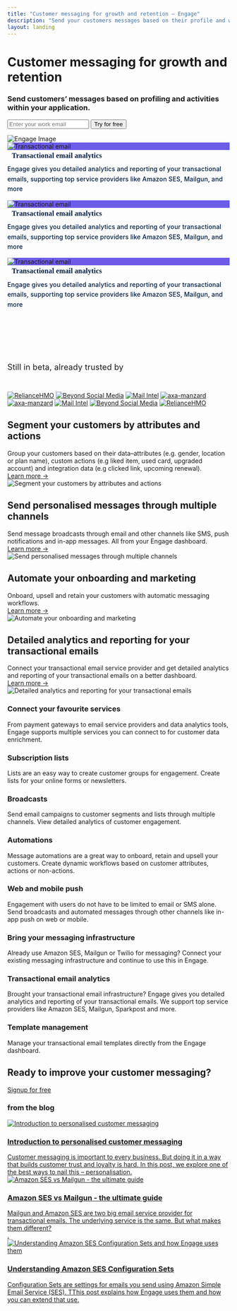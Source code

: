```yaml
---
title: "Customer messaging for growth and retention – Engage"
description: "Send your customers messages based on their profile and what they do within your application. Create message automations and easily move your customers from acquisition to referral."
layout: landing
---
```


  <div class="pt6 pt6-l pt-6-m  tc __messaging center" >
    <div class="">
      <h1 class="customer ">Customer messaging for growth and retention <span></span></h1>
      <h3 class="send faint center ">Send customers’ messages based on
profiling and activities within your application.</h3>
      <div class="address" >
        <form method="GET" action="https://app.engage.so/auth/signup" >
          <input type="email" name="email" placeholder="Enter your work email" class="one-liner-el" >
          <button class="one-liner-el" type="submit" >Try for free</button>
        </form>
      </div>
    </div>
    <!-- <div class="pv5">
      <img src="/images/hero-img@2-1.png" class="db" >
    </div> -->
  </div>

  <div class="tc pt4 pt4-l pt4-m"> 
    <img src="/images/description.svg" alt="Engage Image"/>
  </div>
  <div class=" ph7-xl ph6-l ph5-m ph4 support">
  <div class="task">
  <div class="service mh2-l mh2-m">
  <div class="flex items-center justify-between">
  <div class="transact tc" style="background: #6C5CE7;">
  <img src="/images/transact.svg" alt="Transactional email">
  </div>
  <p style="font-size:16px; line-height:25.6px; color:#001A41; letter-spacing: 0.01em; font-family:Poppins; font-weight:600;  margin:0 0px 0 10px">Transactional email analytics</p>
  </div>
  <p style="margin-top:7px; font-size:14px; line-height:22.4px; color:#001A41; letter-spacing: 0.01em; font-family:Inter; font-weight:500;" class="faint">Engage gives you detailed analytics and reporting of your transactional emails, supporting top service providers like Amazon SES, Mailgun, and more</p>
  </div>
  <div class="service  mh2-l mh2-m">
  <div class="flex items-center justify-between">
  <div class="transact tc" style="background: #6C5CE7;">
  <img src="/images/transact.svg" alt="Transactional email">
  </div>
  <p style="font-size:16px; line-height:25.6px; color:#001A41; letter-spacing: 0.01em; font-family:Poppins; font-weight:600;  margin:0 0px 0 10px">Transactional email analytics</p>
  </div>
  <p style="margin-top:7px; font-size:14px; line-height:22.4px; color:#001A41; letter-spacing: 0.01em; font-family:Inter; font-weight:500; " class="faint">Engage gives you detailed analytics and reporting of your transactional emails, supporting top service providers like Amazon SES, Mailgun, and more</p>
  </div>
  <div class="service  mh2-l mh2-m">
  <div class="flex items-center justify-between">
  <div class="transact tc" style="background: #6C5CE7;">
  <img src="/images/transact.svg" alt="Transactional email">
  </div>
  <p style="font-size:16px; line-height:25.6px; color:#001A41; letter-spacing: 0.01em; font-family:Poppins; font-weight:600;  margin:0 0px 0 10px">Transactional email analytics</p>
  </div>
  <p style="margin-top:7px; font-size:14px; line-height:22.4px; color:#001A41; letter-spacing: 0.01em; font-family:Inter; font-weight:500; " class="faint">Engage gives you detailed analytics and reporting of your transactional emails, supporting top service providers like Amazon SES, Mailgun, and more</p>
  </div>
  </div>
    <div class=" faint poppins tc" style="margin-top:117px; font-size:18px; letter-spacing:0.01em; line-height:28.8px">Still in beta, already trusted by </div>
    <div class=" __brands" style="margin-top:39.99px">
      <a href="http://reliancehmo.com" target="_blank"  class="tc" style="max-width:160px"><img src="/images/brands/reliancehmo.svg" alt="RelianceHMO"></a>
      <a href="#" target="_blank"  class="tc" style="max-width:160px"><img src="/images/brands/beyond.svg" alt="Beyond Social Media"></a>
      <a href="#" target="_blank"  class="tc" style="max-width:160px"><img src="/images/brands/mail.svg" alt="Mail Intel"></a>
      <a href="#" target="_blank"  class="tc" style="max-width:160px"><img src="/images/brands/axa.svg" alt="axa-manzard"></a>
      <a href="#" target="_blank"  class="tc" style="max-width:160px"><img src="/images/brands/axa.svg" alt="axa-manzard"></a>
      <a href="#" target="_blank"  class="tc" style="max-width:160px"><img src="/images/brands/mail.svg" alt="Mail Intel"></a>
       <a href="#" target="_blank"  class="tc" style="max-width:160px"><img src="/images/brands/beyond.svg" alt="Beyond Social Media"></a>
        <a href="http://reliancehmo.com" target="_blank"  class="tc" style="max-width:160px"><img src="/images/brands/reliancehmo.svg" alt="RelianceHMO"></a>
    </div>
  </div>

  <div class="ph7-xl ph6-l ph5-m ph4 flex flex-wrap mv6 items-center ">
    <div class="w-50-l w-100 pr6-l">
      <h2 class="f2 ma0 lh-title">Segment your customers by <span class="green">attributes</span> and <span class="green">actions</span></h2>
      <div class="lh-copy f4 pv3 normal faint">Group your customers based on their data–attributes (e.g. gender, location or plan name), custom actions (e.g liked item, used card, upgraded account) and integration data (e.g clicked link, upcoming renewal).</div>
      <div class="f4 lh-copy pv3"><a href="/features/multichannel-messaging">Learn more &rarr;</a></div>
    </div>
    <div class="w-50-l w-100">
      <img src="/images/segmentation.png" alt="Segment your customers by attributes and actions" class="br2 db bordered-image">
    </div>
  </div>

  <div class="ph7-xl ph6-l ph5-m ph4 flex flex-wrap mv6 items-center">
    <div class="w-50-l w-100 pr6-l">
      <h2 class="f2 ma0 lh-title">Send <span class="green">personalised</span> messages through multiple channels</h2>
      <div class="lh-copy f4 pv3 normal faint">Send message broadcasts through email and other channels like SMS, push notifications and in-app messages. All from your Engage dashboard.</div>
      <div class="f4 lh-copy pv3"><a href="/features/multichannel-messaging">Learn more &rarr;</a></div>
    </div>
    <div class="w-50-l w-100">
      <img src="/images/broadcast.png" alt="Send personalised messages through multiple channels" class="br2 db bordered-image">
    </div>
  </div>

  <div class="ph7-xl ph6-l ph5-m ph4 flex flex-wrap mv6 items-center">
    <div class="w-50-l w-100 pr6-l">
      <h2 class="f2 ma0 lh-title">Automate your <span class="green">onboarding</span> and marketing</h2>
      <div class="lh-copy f4 pv3 normal faint">Onboard, upsell and retain your customers with automatic messaging workflows.</div>
      <div class="f4 lh-copy pv3"><a href="/features/multichannel-messaging">Learn more &rarr;</a></div>
    </div>
    <div class="w-50-l w-100">
      <img src="/images/automations.png" alt="Automate your onboarding and marketing" class="br2 db bordered-image">
    </div>
  </div>

  <div class="ph7-xl ph6-l ph5-m ph4 flex flex-wrap mv6 items-center">
    <div class="w-50-l w-100 pr6-l">
      <h2 class="f2 ma0 lh-title">Detailed analytics and reporting for your <span class="green">transactional</span> emails</h2>
      <div class="lh-copy f4 pv3 normal faint">Connect your transactional email service provider and get detailed analytics and reporting of your transactional emails on a better dashboard.</div>
      <div class="f4 lh-copy pv3"><a href="/features/transactional-email-analytics">Learn more &rarr;</a></div>
    </div>
    <div class="w-50-l w-100">
      <img src="/images/transactional.png" alt="Detailed analytics and reporting for your transactional emails" class="br2 db bordered-image">
    </div>
  </div>

  <div class="ph7-xl ph6-l ph5-m ph4 mt6">
    <div class="flex flex-wrap">
      <div class="w-third-l w-50-ns w-100 pr4-ns pv4">
        <h3 class="lh-copy mb2">Connect your favourite services</h3>
        <div class="lh-copy faint">From payment gateways to email service providers and data analytics tools, Engage supports multiple services you can connect to for customer data enrichment.</div>
      </div>
      <div class="w-third-l w-50-ns w-100 pr4-ns pv4">
        <h3 class="lh-copy mb2 fw6">Subscription lists</h3>
        <div class="lh-copy faint">Lists are an easy way to create customer groups for engagement. Create lists for your online forms or newsletters.</div>
      </div>
      <div class="w-third-l w-50-ns w-100 pr4-ns pv4">
        <h3 class="lh-copy mb2 fw6">Broadcasts</h3>
        <div class="lh-copy faint">Send email campaigns to customer segments and lists through multiple channels. View detailed analytics of customer engagement.</div>
      </div>
      <div class="w-third-l w-50-ns w-100 pr4-ns pv4">
        <h3 class="lh-copy mb2 fw6">Automations</h3>
        <div class="lh-copy faint">Message automations are a great way to onboard, retain and upsell your customers. Create dynamic workflows based on customer attributes, actions or non-actions.</div>
      </div>
      <div class="w-third-l w-50-ns w-100 pr4-ns pv4">
        <h3 class="lh-copy mb2 fw6">Web and mobile push</h3>
        <div class="lh-copy faint">Engagement with users do not have to be limited to email or SMS alone. Send broadcasts and automated messages through other channels like in-app push on web or mobile.</div>
      </div>
      <div class="w-third-l w-50-ns w-100 pr4-ns pv4">
        <h3 class="lh-copy mb2 fw6">Bring your messaging infrastructure</h3>
        <div class="lh-copy faint">Already use Amazon SES, Mailgun or Twilio for messaging? Connect your existing messaging infrastructure and continue to use this in Engage.</div>
      </div>
      <div class="w-third-l w-50-ns w-100 pr4-ns pv4">
        <h3 class="lh-copy mb2 fw6">Transactional email analytics</h3>
        <div class="lh-copy faint">Brought your transactional email infrastructure? Engage gives you detailed analytics and reporting of your transactional emails. We support top service providers like Amazon SES, Mailgun, Sparkpost and more.</div>
      </div>
      <div class="w-third-l w-50-ns w-100 pr4-ns pv4">
        <h3 class="lh-copy mb2 fw6">Template management</h3>
        <div class="lh-copy faint">Manage your transactional email templates directly from the Engage dashboard.</div>
      </div>
    </div>
  </div>

  <div class="mv5 ph7-xl ph6-l ph5-m ph4 mv4">
    <div class="w-80 center tc">
      <h2 class="f2 lh-copy">Ready to improve your customer messaging?</h2>
      <a href="https://app.engage.so/auth/signup" class="button db w-100 w-auto-ns mr5" style="padding-bottom:20px;padding-top:20px">Signup for free</a>
    </div>
  </div>

  <div class="ph7-xl ph6-l ph5-m ph4 mt6">
    <h3 class="mb3">from the <span class="green">blog</span></h3>
    <div class="flex flex-wrap">
      <div class="w-third-l w-50-ns w-100 pr4-ns pv4">
        <a href="https://engage.so/blog/introduction-to-personalised-customer-messaging/"><img class="post-card-image" srcset="https://engage.so/blog/content/images/size/w300/2021/05/personalised-messaging.svg 300w,
                    https://engage.so/blog/content/images/size/w600/2021/05/personalised-messaging.svg 600w,
                    https://engage.so/blog/content/images/size/w1000/2021/05/personalised-messaging.svg 1000w,
                    https://engage.so/blog/content/images/size/w2000/2021/05/personalised-messaging.svg 2000w" sizes="(max-width: 1000px) 400px, 800px" src="https://engage.so/blog/content/images/size/w600/2021/05/personalised-messaging.svg" alt="Introduction to personalised customer messaging" loading="lazy"></a>
        <a href="https://engage.so/blog/introduction-to-personalised-customer-messaging/" class="alt-2">
          <h3 class="lh-copy mb2">Introduction to personalised customer messaging</h3>
          <div class="lh-copy faint">Customer messaging is important to every business. But doing it in a way that builds customer trust and loyalty is hard. In this post, we explore one of the best ways to nail this – personalisation.</div>
        </a>
      </div>
      <div class="w-third-l w-50-ns w-100 pr4-ns pv4">
        <a href="https://engage.so/blog/amazon-ses-vs-mailgun-the-ultimate-guide/"><img class="post-card-image" srcset="https://engage.so/blog/content/images/size/w300/2021/05/mg-ses.svg 300w,
                    https://engage.so/blog/content/images/size/w600/2021/05/mg-ses.svg 600w,
                    https://engage.so/blog/content/images/size/w1000/2021/05/mg-ses.svg 1000w,
                    https://engage.so/blog/content/images/size/w2000/2021/05/mg-ses.svg 2000w" sizes="(max-width: 1000px) 400px, 800px" src="https://engage.so/blog/content/images/size/w600/2021/05/mg-ses.svg" alt="Amazon SES vs Mailgun - the ultimate guide" loading="lazy"></a>
        <a href="https://engage.so/blog/amazon-ses-vs-mailgun-the-ultimate-guide/" class="alt-2">
          <h3 class="lh-copy mb2 fw6">Amazon SES vs Mailgun - the ultimate guide</h3>
          <div class="lh-copy faint">Mailgun and Amazon SES are two big email service provider for transactional emails. The underlying service is the same. But what makes them different?</div>.
        </a>
      </div>
      <div class="w-third-l w-50-ns w-100 pr4-ns pv4">
        <a href="https://engage.so/blog/understanding-amazon-ses-configuration-sets-and-how-engage-uses-them/"><img class="post-card-image" srcset="https://engage.so/blog/content/images/size/w300/2021/05/Cover-1.svg 300w,
                    https://engage.so/blog/content/images/size/w600/2021/05/Cover-1.svg 600w,
                    https://engage.so/blog/content/images/size/w1000/2021/05/Cover-1.svg 1000w,
                    https://engage.so/blog/content/images/size/w2000/2021/05/Cover-1.svg 2000w" sizes="(max-width: 1000px) 400px, 800px" src="https://engage.so/blog/content/images/size/w600/2021/05/Cover-1.svg" alt="Understanding Amazon SES Configuration Sets and how Engage uses them" loading="lazy"></a>
        <a href="https://engage.so/blog/understanding-amazon-ses-configuration-sets-and-how-engage-uses-them/" class="alt-2">
          <h3 class="lh-copy mb2 fw6">Understanding Amazon SES Configuration Sets</h3>
          <div class="lh-copy faint">Configuration Sets are settings for emails you send using Amazon Simple Email Service (SES). TThis post explains how Engage uses them and how you can extend that use.</div>
        </a>
      </div>
    </div>
  </div>
